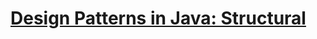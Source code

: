 # [Design Patterns in Java: Structural](https://app.pluralsight.com/library/courses/design-patterns-java-structural/table-of-contents)
